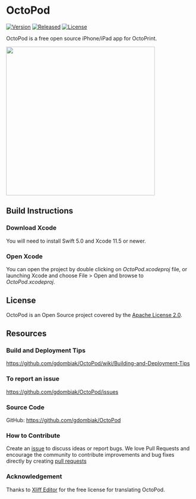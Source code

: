 # OctoPod

[![Version](https://img.shields.io/badge/dynamic/json.svg?color=brightgreen&label=version&url=https://api.github.com/repos/gdombiak/OctoPod/releases&query=$[0].name)]()
[![Released](https://img.shields.io/badge/dynamic/json.svg?color=brightgreen&label=released&url=https://api.github.com/repos/gdombiak/OctoPod/releases&query=$[0].published_at)]()
[![License](https://img.shields.io/github/license/gdombiak/OctoPod.svg)]()

OctoPod is a free open source iPhone/iPad app for OctoPrint.


<img src="screenshots/OctoPod_Panel.png" alt="" width="400px"/>

## Build Instructions

### Download Xcode

You will need to install Swift 5.0 and Xcode 11.5 or newer.

### Open Xcode

You can open the project by double clicking on _OctoPod.xcodeproj_ file, or launching Xcode and
choose File > Open and browse to _OctoPod.xcodeproj_.

## License

OctoPod is an Open Source project covered by the [Apache License 2.0](LICENSE).

## Resources

### Build and Deployment Tips

https://github.com/gdombiak/OctoPod/wiki/Building-and-Deployment-Tips

### To report an issue

https://github.com/gdombiak/OctoPod/issues

### Source Code

GitHub: https://github.com/gdombiak/OctoPod

### How to Contribute

Create an [issue](https://github.com/gdombiak/OctoPod/issues) to discuss ideas or report bugs. We
love Pull Requests and encourage the community to contribute improvements and bug fixes directly by
creating [pull requests](https://github.com/gdombiak/OctoPod/pulls)

### Acknowledgement

Thanks to [Xliff Editor](https://xliffedit.com/) for the free license for translating OctoPod.
